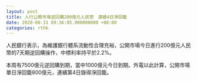 ```yaml
---
layout: post
title: 人行公開市場逆回購200億元人民幣　連續4日淨回籠
date: 2020-08-31 09:36:05.000000000 +08:00
categories: rthk
---
```


人民銀行表示，為維護銀行體系流動性合理充裕，公開市場今日進行200億元人民幣的7天期逆回購操作，中標利率持平於2.2%。

本周有7500億元逆回購到期，當中1000億元今日到期。外電以此計算，公開市場單日淨回籠800億元，連續第4日錄得淨回籠。

